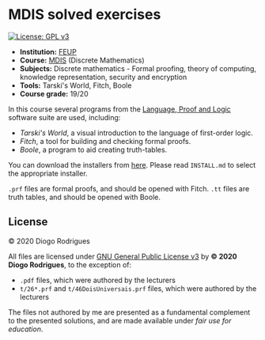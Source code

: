 # MDIS solved exercises

[![License: GPL v3](https://img.shields.io/badge/License-GPLv3-blue.svg)](https://www.gnu.org/licenses/gpl-3.0)

- **Institution:** [FEUP](https://sigarra.up.pt/feup/en/web_page.Inicial)
- **Course:** [MDIS](https://sigarra.up.pt/feup/en/UCURR_GERAL.FICHA_UC_VIEW?pv_ocorrencia_id=419984) (Discrete Mathematics)
- **Subjects:** Discrete mathematics - Formal proofing, theory of computing, knowledge representation, security and encryption
- **Tools:** Tarski's World, Fitch, Boole
- **Course grade:** 19/20

In this course several programs from the [Language, Proof and Logic](https://www.gradegrinder.net/Products/lpl-index.html) software suite are used, including:
- *Tarski's World*, a visual introduction to the language of first-order logic.
- *Fitch*, a tool for building and checking formal proofs. 
- *Boole*, a program to aid creating truth-tables.

You can download the installers from [here](https://drive.google.com/drive/folders/1wqOt26hPS3a-fYxNDCUDqZwGMn343ypH?usp=sharing). Please read `INSTALL.md` to select the appropriate installer.

`.prf` files are formal proofs, and should be opened with Fitch. `.tt` files are truth tables, and should be opened with Boole.

## License

© 2020 Diogo Rodrigues

All files are licensed under [GNU General Public License v3](LICENSE) by **© 2020 Diogo Rodrigues**, to the exception of:
- `.pdf` files, which were authored by the lecturers
- `t/26*.prf` and `t/46DoisUniversais.prf` files, which were authored by the lecturers

The files not authored by me are presented as a fundamental complement to the presented solutions, and are made available under *fair use for education*.
